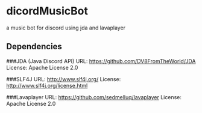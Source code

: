 # dicordMusicBot
a music bot for discord using jda and lavaplayer

## Dependencies

###JDA (Java Discord API) 
URL: https://github.com/DV8FromTheWorld/JDA 
License: Apache License 2.0

###SLF4J
URL: http://www.slf4j.org/
License: http://www.slf4j.org/license.html

###Lavaplayer
URL: https://github.com/sedmelluq/lavaplayer
License: Apache License 2.0

